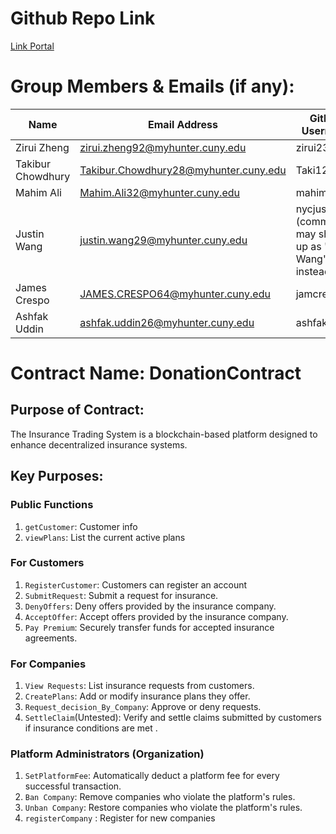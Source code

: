 # Github Repo Link

[Link Portal](https://github.com/zirui2333/Blockchain_Assignment_4)

# Group Members & Emails (if any):

| Name              | Email Address                         | GitHub Username |
| ----------------- | ------------------------------------- | --------------- |
| Zirui Zheng       | zirui.zheng92@myhunter.cuny.edu       | zirui2333       |
| Takibur Chowdhury | Takibur.Chowdhury28@myhunter.cuny.edu | Taki127         |
| Mahim Ali         | Mahim.Ali32@myhunter.cuny.edu         | mahimali937     |
| Justin Wang       | justin.wang29@myhunter.cuny.edu       | nycjustinw (commits may show up as "Justin Wang" instead)      |
| James Crespo      | JAMES.CRESPO64@myhunter.cuny.edu      | jamcre          |
| Ashfak Uddin      | ashfak.uddin26@myhunter.cuny.edu      | ashfaku         |

# Contract Name: DonationContract

## Purpose of Contract:

The Insurance Trading System is a blockchain-based platform designed to enhance decentralized insurance systems.

## Key Purposes:

### Public Functions

1. `getCustomer`: Customer info
2. `viewPlans`: List the current active plans

### For Customers

1. `RegisterCustomer`: Customers can register an account
2. `SubmitRequest`: Submit a request for insurance.
3. `DenyOffers`: Deny offers provided by the insurance company.
4. `AcceptOffer`: Accept offers provided by the insurance company.
5. `Pay Premium`: Securely transfer funds for accepted insurance agreements.

### For Companies

1. `View Requests`: List insurance requests from customers.
2. `CreatePlans`: Add or modify insurance plans they offer.
3. `Request_decision_By_Company`: Approve or deny requests.
4. `SettleClaim`(Untested): Verify and settle claims submitted by customers if insurance conditions are met .

### Platform Administrators (Organization)

1. `SetPlatformFee`: Automatically deduct a platform fee for every successful transaction.
2. `Ban Company`: Remove companies who violate the platform's rules.
3. `Unban Company`: Restore companies who violate the platform's rules.
4. `registerCompany` : Register for new companies
